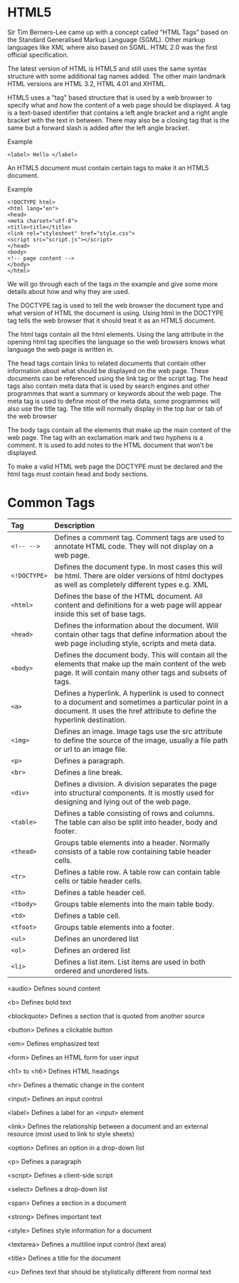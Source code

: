 # HTML5

Sir Tim Berners-Lee came up with a concept called “HTML Tags” based on the Standard Generalised Markup Language \(SGML\). Other markup languages like XML where also based on SGML. HTML 2.0 was the first official specification.

The latest version of HTML is HTML5 and still uses the same syntax structure with some additional tag names added. The other main landmark HTML versions are HTML 3.2, HTML 4.01 and XHTML.

HTML5 uses a "tag" based structure that is used by a web browser to specify what and how the content of a web page should be displayed. A tag is a text-based identifier that contains a left angle bracket and a right angle bracket with the text in between. There may also be a closing tag that is the same but a forward slash is added after the left angle bracket.

Example

`<label> Hello </label>`

An HTML5 document must contain certain tags to make it an HTML5 document.

Example

`<!DOCTYPE html>`  
`<html lang="en">`  
`<head>`  
`<meta charset="utf-8">`  
`<title>title</title>`  
`<link rel="stylesheet" href="style.css">`  
`<script src="script.js"></script>`  
`</head>`  
`<body>`  
`<!-- page content -->`  
`</body>`  
`</html>`

We will go through each of the tags in the example and give some more details about how and why they are used.

The DOCTYPE tag is used to tell the web browser the document type and what version of HTML the document is using. Using html in the DOCTYPE tag tells the web browser that it should treat it as an HTML5 document.

The html tags contain all the html elements. Using the lang attribute in the opening html tag specifies the language so the web browsers knows what language the web page is written in.

The head tags contain links to related documents that contain other information about what should be displayed on the web page. These documents can be referenced using the link tag or the script tag. The head tags also contain meta data that is used by search engines and other programmes that want a summary or keywords about the web page. The meta tag is used to define most of the meta data, some programmes will also use the title tag. The title will normally display in the top bar or tab of the web browser

The body tags contain all the elements that make up the main content of the web page. The tag with an exclamation mark and two hyphens is a comment. It is used to add notes to the HTML document that won't be displayed.

To make a valid HTML web page the DOCTYPE must be declared and the html tags must contain head and body sections.

# Common Tags

| Tag | Description |
| :--- | :--- |
| `<!-- -->` | Defines a comment tag. Comment tags are used to annotate HTML code. They will not display on a web page. |
| `<!DOCTYPE>` | Defines the document type. In most cases this will be html.  There are older versions of html doctypes as well as completely different types e.g. XML |
| `<html>` | Defines the base of the HTML document. All content and definitions for a web page will appear inside this set of base tags. |
| `<head>` | Defines the information about the document. Will contain other tags that define information about the web page including style, scripts and meta data. |
| `<body>` | Defines the document body. This will contain all the elements that make up the main content of the web page. It will contain many other tags and subsets of tags. |
| `<a>` | Defines a hyperlink. A hyperlink is used to connect to a document and sometimes a particular point in a document. It uses the href attribute to define the hyperlink destination. |
| `<img>` | Defines an image. Image tags use the src attribute to define the source of the image, usually a file path or url to an image file. |
| `<p>` | Defines a paragraph. |
| `<br>` | Defines a line break. |
| `<div>` | Defines a division. A division separates the page into structural components. It is mostly used for designing and lying out of the web page. |
| `<table>` | Defines a table consisting of rows and columns. The table can also be split into header, body and footer. |
| `<thead>` | Groups table elements into a header. Normally consists of a table row containing table header cells. |
| `<tr>` | Defines a table row. A table row can contain table cells or table header cells. |
| `<th>` | Defines a table header cell. |
| `<tbody>` | Groups table elements into the main table body. |
| `<td>` | Defines a table cell. |
| `<tfoot>` | Groups table elements into a footer. |
| `<ul>` | Defines an unordered list |
| `<ol>` | Defines an ordered list |
| `<li>` | Defines a list item. List items are used in both ordered and unordered lists. |

&lt;audio&gt;    Defines sound content

&lt;b&gt;    Defines bold text

&lt;blockquote&gt;    Defines a section that is quoted from another source

&lt;button&gt;    Defines a clickable button

&lt;em&gt;    Defines emphasized text

&lt;form&gt;    Defines an HTML form for user input

&lt;h1&gt; to &lt;h6&gt;    Defines HTML headings

&lt;hr&gt;    Defines a thematic change in the content

&lt;input&gt;    Defines an input control

&lt;label&gt;    Defines a label for an &lt;input&gt; element

&lt;link&gt;    Defines the relationship between a document and an external resource \(most used to link to style sheets\)

&lt;option&gt;    Defines an option in a drop-down list

&lt;p&gt;    Defines a paragraph

&lt;script&gt;    Defines a client-side script

&lt;select&gt;    Defines a drop-down list

&lt;span&gt;    Defines a section in a document

&lt;strong&gt;    Defines important text

&lt;style&gt;    Defines style information for a document

&lt;textarea&gt;    Defines a multiline input control \(text area\)

&lt;title&gt;    Defines a title for the document

&lt;u&gt;    Defines text that should be stylistically different from normal text

